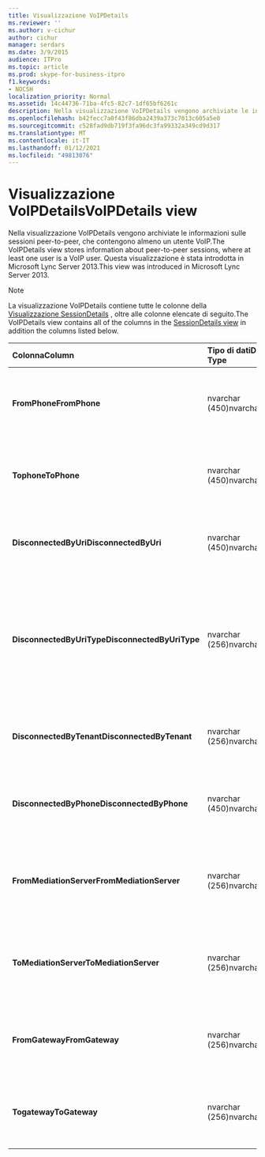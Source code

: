 ```yaml
---
title: Visualizzazione VoIPDetails
ms.reviewer: ''
ms.author: v-cichur
author: cichur
manager: serdars
ms.date: 3/9/2015
audience: ITPro
ms.topic: article
ms.prod: skype-for-business-itpro
f1.keywords:
- NOCSH
localization_priority: Normal
ms.assetid: 14c44736-71ba-4fc5-82c7-1df65bf6261c
description: Nella visualizzazione VoIPDetails vengono archiviate le informazioni sulle sessioni peer-to-peer, che contengono almeno un utente VoIP. Questa visualizzazione è stata introdotta in Microsoft Lync Server 2013.
ms.openlocfilehash: b42fecc7a0f43f86dba2439a373c7013c605a5e0
ms.sourcegitcommit: c528fad9db719f3fa96dc3fa99332a349cd9d317
ms.translationtype: MT
ms.contentlocale: it-IT
ms.lasthandoff: 01/12/2021
ms.locfileid: "49813076"
---
```

# <a name="voipdetails-view"></a><span data-ttu-id="c001f-104">Visualizzazione VoIPDetails</span><span class="sxs-lookup"><span data-stu-id="c001f-104">VoIPDetails view</span></span>
 
<span data-ttu-id="c001f-105">Nella visualizzazione VoIPDetails vengono archiviate le informazioni sulle sessioni peer-to-peer, che contengono almeno un utente VoIP.</span><span class="sxs-lookup"><span data-stu-id="c001f-105">The VoIPDetails view stores information about peer-to-peer sessions, where at least one user is a VoIP user.</span></span> <span data-ttu-id="c001f-106">Questa visualizzazione è stata introdotta in Microsoft Lync Server 2013.</span><span class="sxs-lookup"><span data-stu-id="c001f-106">This view was introduced in Microsoft Lync Server 2013.</span></span>
  
> [!NOTE]
> <span data-ttu-id="c001f-107">La visualizzazione VoIPDetails contiene tutte le colonne della [Visualizzazione SessionDetails](sessiondetails-0.md) , oltre alle colonne elencate di seguito.</span><span class="sxs-lookup"><span data-stu-id="c001f-107">The VoIPDetails view contains all of the columns in the [SessionDetails view](sessiondetails-0.md) in addition the columns listed below.</span></span>
  
|<span data-ttu-id="c001f-108">**Colonna**</span><span class="sxs-lookup"><span data-stu-id="c001f-108">**Column**</span></span>|<span data-ttu-id="c001f-109">**Tipo di dati**</span><span class="sxs-lookup"><span data-stu-id="c001f-109">**Data Type**</span></span>|<span data-ttu-id="c001f-110">**Dettagli**</span><span class="sxs-lookup"><span data-stu-id="c001f-110">**Details**</span></span>|
|:-----|:-----|:-----|
|<span data-ttu-id="c001f-111">**FromPhone**</span><span class="sxs-lookup"><span data-stu-id="c001f-111">**FromPhone**</span></span> <br/> |<span data-ttu-id="c001f-112">nvarchar (450)</span><span class="sxs-lookup"><span data-stu-id="c001f-112">nvarchar(450)</span></span>  <br/> |<span data-ttu-id="c001f-113">URI telefono dell'utente che ha avviato la sessione.</span><span class="sxs-lookup"><span data-stu-id="c001f-113">Phone URI of the user who started the session.</span></span>  <br/> |
|<span data-ttu-id="c001f-114">**Tophone**</span><span class="sxs-lookup"><span data-stu-id="c001f-114">**ToPhone**</span></span> <br/> |<span data-ttu-id="c001f-115">nvarchar (450)</span><span class="sxs-lookup"><span data-stu-id="c001f-115">nvarchar(450)</span></span>  <br/> |<span data-ttu-id="c001f-116">URI telefono dell'utente che ha partecipato alla sessione.</span><span class="sxs-lookup"><span data-stu-id="c001f-116">Phone URI of the user who joined the session.</span></span>  <br/> |
|<span data-ttu-id="c001f-117">**DisconnectedByUri**</span><span class="sxs-lookup"><span data-stu-id="c001f-117">**DisconnectedByUri**</span></span> <br/> |<span data-ttu-id="c001f-118">nvarchar (450)</span><span class="sxs-lookup"><span data-stu-id="c001f-118">nvarchar(450)</span></span>  <br/> |<span data-ttu-id="c001f-119">URI dell'utente che ha interrotto la sessione.</span><span class="sxs-lookup"><span data-stu-id="c001f-119">URI of the user who disconnected the session.</span></span>  <br/> |
|<span data-ttu-id="c001f-120">**DisconnectedByUriType**</span><span class="sxs-lookup"><span data-stu-id="c001f-120">**DisconnectedByUriType**</span></span> <br/> |<span data-ttu-id="c001f-121">nvarchar (256)</span><span class="sxs-lookup"><span data-stu-id="c001f-121">nvarchar(256)</span></span>  <br/> |<span data-ttu-id="c001f-122">Tipo di URI dell'utente che ha interrotto la sessione.</span><span class="sxs-lookup"><span data-stu-id="c001f-122">Type of URI of the user who disconnected the session.</span></span> <span data-ttu-id="c001f-123">Per ulteriori informazioni, vedere la [tabella UriTypes](uritypes.md) .</span><span class="sxs-lookup"><span data-stu-id="c001f-123">See the [UriTypes table](uritypes.md) for more information.</span></span> <br/> |
|<span data-ttu-id="c001f-124">**DisconnectedByTenant**</span><span class="sxs-lookup"><span data-stu-id="c001f-124">**DisconnectedByTenant**</span></span> <br/> |<span data-ttu-id="c001f-125">nvarchar (256)</span><span class="sxs-lookup"><span data-stu-id="c001f-125">nvarchar(256)</span></span>  <br/> |<span data-ttu-id="c001f-126">Tenant dell'utente che ha interrotto la sessione.</span><span class="sxs-lookup"><span data-stu-id="c001f-126">Tenant of the user who disconnected the session.</span></span>  <br/> |
|<span data-ttu-id="c001f-127">**DisconnectedByPhone**</span><span class="sxs-lookup"><span data-stu-id="c001f-127">**DisconnectedByPhone**</span></span> <br/> |<span data-ttu-id="c001f-128">nvarchar (450)</span><span class="sxs-lookup"><span data-stu-id="c001f-128">nvarchar(450)</span></span>  <br/> |<span data-ttu-id="c001f-129">URI telefono dell'utente che ha interrotto la sessione.</span><span class="sxs-lookup"><span data-stu-id="c001f-129">Phone URI of the user who disconnected the session.</span></span>  <br/> |
|<span data-ttu-id="c001f-130">**FromMediationServer**</span><span class="sxs-lookup"><span data-stu-id="c001f-130">**FromMediationServer**</span></span> <br/> |<span data-ttu-id="c001f-131">nvarchar (256)</span><span class="sxs-lookup"><span data-stu-id="c001f-131">nvarchar(256)</span></span>  <br/> |<span data-ttu-id="c001f-132">Mediation Server utilizzato dall'utente che ha avviato la sessione.</span><span class="sxs-lookup"><span data-stu-id="c001f-132">Mediation Server used by the user who started the session.</span></span>  <br/> |
|<span data-ttu-id="c001f-133">**ToMediationServer**</span><span class="sxs-lookup"><span data-stu-id="c001f-133">**ToMediationServer**</span></span> <br/> |<span data-ttu-id="c001f-134">nvarchar (256)</span><span class="sxs-lookup"><span data-stu-id="c001f-134">nvarchar(256)</span></span>  <br/> |<span data-ttu-id="c001f-135">Mediation Server utilizzato dall'utente che ha partecipato alla sessione.</span><span class="sxs-lookup"><span data-stu-id="c001f-135">Mediation Server used by the user who joined the session.</span></span>  <br/> |
|<span data-ttu-id="c001f-136">**FromGateway**</span><span class="sxs-lookup"><span data-stu-id="c001f-136">**FromGateway**</span></span> <br/> |<span data-ttu-id="c001f-137">nvarchar (256)</span><span class="sxs-lookup"><span data-stu-id="c001f-137">nvarchar(256)</span></span>  <br/> |<span data-ttu-id="c001f-138">Gateway utilizzato dall'utente che ha avviato la sessione.</span><span class="sxs-lookup"><span data-stu-id="c001f-138">Gateway used by the user who started the session.</span></span>  <br/> |
|<span data-ttu-id="c001f-139">**Togateway**</span><span class="sxs-lookup"><span data-stu-id="c001f-139">**ToGateway**</span></span> <br/> |<span data-ttu-id="c001f-140">nvarchar (256)</span><span class="sxs-lookup"><span data-stu-id="c001f-140">nvarchar(256)</span></span>  <br/> |<span data-ttu-id="c001f-141">Gateway utilizzato dall'utente che ha partecipato alla sessione.</span><span class="sxs-lookup"><span data-stu-id="c001f-141">Gateway used by the user who joined the session.</span></span>  <br/> |
   

